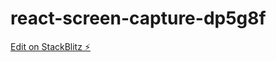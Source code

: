 # react-screen-capture-dp5g8f

[Edit on StackBlitz ⚡️](https://stackblitz.com/edit/react-screen-capture-dp5g8f)